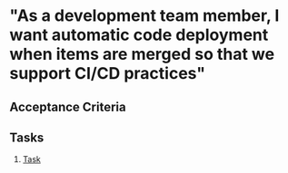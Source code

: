 # "As a development team member, I want automatic code deployment when items are merged so that we support CI/CD practices"

## Acceptance Criteria

## Tasks
1. [Task](tasks/task_template.md)